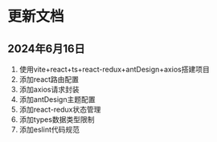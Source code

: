 # 更新文档

## 2024年6月16日
  1. 使用vite+react+ts+react-redux+antDesign+axios搭建项目
  2. 添加react路由配置
  3. 添加axios请求封装
  4. 添加antDesign主题配置
  5. 添加react-redux状态管理
  6. 添加types数据类型限制
  7. 添加eslint代码规范
